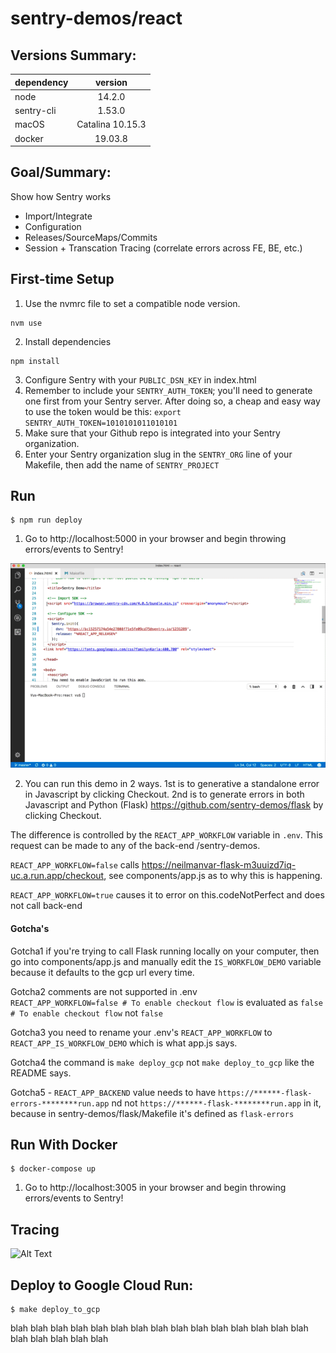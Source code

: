 # sentry-demos/react



## Versions Summary:

| dependency      | version           
| ------------- |:-------------:| 
| node      | 14.2.0  |
| sentry-cli   | 1.53.0    |
| macOS | Catalina 10.15.3      |
| docker   | 19.03.8     |

## Goal/Summary:
Show how Sentry works
- Import/Integrate
- Configuration
- Releases/SourceMaps/Commits
- Session + Transcation Tracing (correlate errors across FE, BE, etc.)

## First-time Setup
1. Use the nvmrc file to set a compatible node version.
```
nvm use
```

2. Install dependencies
```
npm install
```

3. Configure Sentry with your `PUBLIC_DSN_KEY` in index.html
4. Remember to include your `SENTRY_AUTH_TOKEN`; you'll need to generate one
first from your Sentry server. After doing so, a cheap and easy way to use the
token would be this: `export SENTRY_AUTH_TOKEN=1010101011010101`
5. Make sure that your Github repo is integrated into your Sentry organization.
6. Enter your Sentry organization slug in the `SENTRY_ORG` line of your Makefile,
then add the name of `SENTRY_PROJECT`

## Run
```
$ npm run deploy
```
1. Go to http://localhost:5000 in your browser and begin throwing errors/events to Sentry!

![Alt Text](configure-launch-react-demo.gif)

2. You can run this demo in 2 ways. 1st is to generative a standalone error in Javascript by clicking Checkout. 2nd is to generate errors in both Javascript and Python (Flask) https://github.com/sentry-demos/flask by clicking Checkout.

The difference is controlled by the `REACT_APP_WORKFLOW` variable in `.env`. This request can be made to any of the back-end /sentry-demos.

`REACT_APP_WORKFLOW=false` calls https://neilmanvar-flask-m3uuizd7iq-uc.a.run.app/checkout, see components/app.js as to why this is happening.

`REACT_APP_WORKFLOW=true` causes it to error on this.codeNotPerfect and does not call back-end

#### Gotcha's

Gotcha1 if you're trying to call Flask running locally on your computer, then go into components/app.js and manually edit the `IS_WORKFLOW_DEMO` variable because it defaults to the gcp url every time.

Gotcha2 comments are not supported in .env  
`REACT_APP_WORKFLOW=false # To enable checkout flow` is evaluated as `false # To enable checkout flow` not `false`

Gotcha3 you need to rename your .env's `REACT_APP_WORKFLOW` to `REACT_APP_IS_WORKFLOW_DEMO` which is what app.js says.

Gotcha4 the command is `make deploy_gcp` not `make deploy_to_gcp` like the README says.

Gotcha5 - `REACT_APP_BACKEND` value needs to have `https://******-flask-errors-********run.app` nd not `https://******-flask-********run.app` in it, because in sentry-demos/flask/Makefile it's defined as `flask-errors`

## Run With Docker

```
$ docker-compose up
```
1. Go to http://localhost:3005 in your browser and begin throwing errors/events to Sentry!


## Tracing
![Alt Text](configure-tracing-errors.gif)

## Deploy to Google Cloud Run:
```
$ make deploy_to_gcp
```
blah
blah
blah
blah
blah
blah
blah
blah
blah
blah
blah
blah
blah
blah
blah
blah
blah
blah
blah
blah
